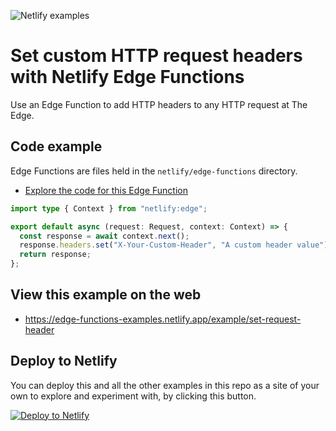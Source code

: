 ![Netlify examples](https://user-images.githubusercontent.com/5865/159468750-df1c2783-39b2-40da-9c0f-971f72a7ea3f.png)

# Set custom HTTP request headers with Netlify Edge Functions

Use an Edge Function to add HTTP headers to any HTTP request at The Edge.

## Code example

Edge Functions are files held in the `netlify/edge-functions` directory.

- [Explore the code for this Edge Function](../../netlify/edge-functions/set-request-header.ts)

```ts
import type { Context } from "netlify:edge";

export default async (request: Request, context: Context) => {
  const response = await context.next();
  response.headers.set("X-Your-Custom-Header", "A custom header value");
  return response;
};
```

## View this example on the web

- https://edge-functions-examples.netlify.app/example/set-request-header

## Deploy to Netlify

You can deploy this and all the other examples in this repo as a site of your own to explore and experiment with, by
clicking this button.

[![Deploy to Netlify](https://www.netlify.com/img/deploy/button.svg)](https://app.netlify.com/start/deploy?repository=https://github.com/netlify/edge-functions-examples)
